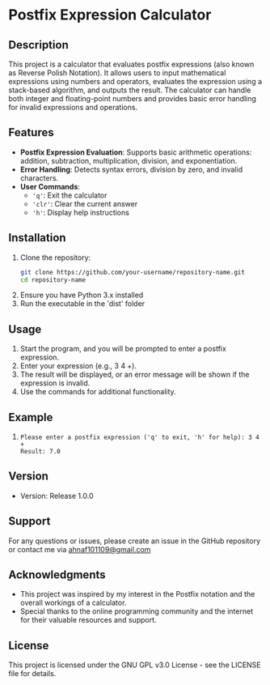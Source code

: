 # Postfix Expression Calculator

## Description
This project is a calculator that evaluates postfix expressions (also known as Reverse Polish Notation). It allows users to input mathematical expressions using numbers and operators, evaluates the expression using a stack-based algorithm, and outputs the result. The calculator can handle both integer and floating-point numbers and provides basic error handling for invalid expressions and operations.

## Features
- **Postfix Expression Evaluation**: Supports basic arithmetic operations: addition, subtraction, multiplication, division, and exponentiation.
- **Error Handling**: Detects syntax errors, division by zero, and invalid characters.
- **User Commands**:
  - `'q'`: Exit the calculator
  - `'clr'`: Clear the current answer
  - `'h'`: Display help instructions

## Installation
1. Clone the repository:
   ```bash
   git clone https://github.com/your-username/repository-name.git
   cd repository-name
2. Ensure you have Python 3.x installed
3. Run the executable in the 'dist' folder

## Usage
1. Start the program, and you will be prompted to enter a postfix expression.
2. Enter your expression (e.g., 3 4 +).
3. The result will be displayed, or an error message will be shown if the expression is invalid.
4. Use the commands for additional functionality.

## Example
1. ```plaintext
   Please enter a postfix expression ('q' to exit, 'h' for help): 3 4 +
   Result: 7.0

## Version
 - Version: Release 1.0.0

## Support
For any questions or issues, please create an issue in the GitHub repository or contact me via ahnaf101109@gmail.com

## Acknowledgments
- This project was inspired by my interest in the Postfix notation and the overall workings of a calculator.
- Special thanks to the online programming community and the internet for their valuable resources and support.

## License
This project is licensed under the GNU GPL v3.0 License - see the LICENSE file for details.
